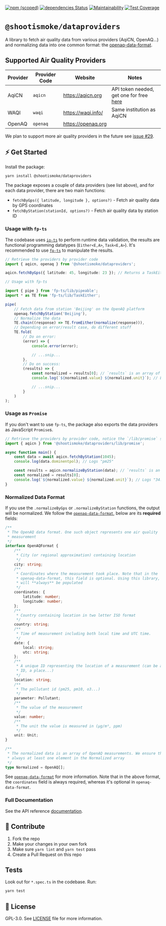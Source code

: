 [![npm (scoped)](https://img.shields.io/npm/v/@shootismoke/dataproviders.svg)](https://www.npmjs.com/package/@shootismoke/dataproviders)
[![dependencies Status](https://david-dm.org/shootismoke/common/status.svg?path=packages/dataproviders)](https://david-dm.org/shootismoke/common?path=packages/dataproviders)
[![Maintainability](https://api.codeclimate.com/v1/badges/2d517984b9b528fcd3cd/maintainability)](https://codeclimate.com/github/shootismoke/common/maintainability)
[![Test Coverage](https://api.codeclimate.com/v1/badges/2d517984b9b528fcd3cd/test_coverage)](https://codeclimate.com/github/shootismoke/common/test_coverage)

# `@shootismoke/dataproviders`

A library to fetch air quality data from various providers (AqiCN, OpenAQ...) and normalizing data into one common format: the [openaq-data-format](#normalized-data-format).

## Supported Air Quality Providers

| Provider | Provider Code | Website            | Notes                                                                            |
| -------- | ------------- | ------------------ | -------------------------------------------------------------------------------- |
| AqiCN    | `aqicn`       | https://aqicn.org  | API token needed, get one for free [here](https://aqicn.org/data-platform/token) |
| WAQI     | `waqi`        | https://waqi.info/ | Same institution as AqiCN                                                        |
| OpenAQ   | `openaq`      | https://openaq.org |                                                                                  |

We plan to support more air quality providers in the future see [issue #29](https://github.com/shootismoke/common/issues/29).

## ⚡ Get Started

Install the package:

```bash
yarn install @shootismoke/dataproviders
```

The package exposes a couple of data providers (see list above), and for each data provider, there are two main functions:

-   `fetchByGps({ latitude, longitude }, options?)` - Fetch air quality data by GPS coordinates
-   `fetchByStation(stationId, options?)` - Fetch air quality data by station ID

### Usage with `fp-ts`

The codebase uses [`io-ts`](https://github.com/gcanti/io-ts) to perform runtime data validation, the results are functional programming datatypes (`Either<E,A>`, `Task<E,A>`). It's recommended to use [`fp-ts`](https://github.com/gcanti/fp-ts) to manipulate the results.

```typescript
// Retrieve the providers by provider code
import { aqicn, openaq } from '@shootismoke/dataproviders';

aqicn.fetchByGps({ latitude: 45, longitude: 23 }); // Returns a TaskEither<Error, AqicnData>

// Usage with fp-ts

import { pipe } from 'fp-ts/lib/pipeable';
import * as TE from 'fp-ts/lib/TaskEither';

pipe(
	// Fetch data from station 'Beijing' on the OpenAQ platform
	openaq.fetchByStation('Beijing'),
	// Normalize the data
	TE.chain((response) => TE.fromEither(normalize(response))),
	// Depending on error/result case, do different stuff
	TE.fold(
		// Do on error:
		(error) => {
			console.error(error);

			// ...snip...
		},
		// Do on success:
		(results) => {
			const normalized = results[0]; // `results` is an array of normalized OpenAQ objects
			console.log(`${normalized.value} ${normalized.unit}`); // Logs "34.5 µg/m³"

			// ...snip...
		}
	)
);
```

### Usage as `Promise`

If you don't want to use `fp-ts`, the package also exports the data providers as JavaScript `Promise`s.

```typescript
// Retrieve the providers by provider code, notice the `/lib/promise` subpath here!
import { aqicn } from '@shootismoke/dataproviders/lib/promise';

async function main() {
	const data = await aqicn.fetchByStation(1045);
	console.log(data.dominentpol); // Logs "pm25"

	const results = aqicn.normalizeByStation(data); // `results` is an array of normalized OpenAQ objects
	const normalized = results[0];
	console.log(`${normalized.value} ${normalized.unit}`); // Logs "34.5 µg/m³"
}
```

### Normalized Data Format

If you use the `.normalizeByGps` or `.normalizeByStation` functions, the output will be normalized. We follow the [`openaq-data-format`](https://github.com/openaq/openaq-data-format), below are its **required** fields:

```typescript
/**
 * The OpenAQ data format. One such object represents one air quality
 * measurement
 */
interface OpenAQFormat {
	/**
	 * City (or regional approximation) containing location
	 */
	city: string;
	/**
	 * Coordinates where the measurement took place. Note that in the
	 * openaq-data-format, this field is optional. Using this library, this field
	 * will **always** be populated
	 */
	coordinates: {
		latitude: number;
		longitude: number;
	};
	/**
	 * Country containing location in two letter ISO format
	 */
	country: string;
	/**
	 * Time of measurement including both local time and UTC time.
	 */
	date: {
		local: string;
		utc: string;
	};
	/**
	 * A unique ID representing the location of a measurement (can be a station
	 * ID, a place...)
	 */
	location: string;
	/**
	 * The pollutant id (pm25, pm10, o3...)
	 */
	parameter: Pollutant;
	/**
	 * The value of the measurement
	 */
	value: number;
	/**
	 * The unit the value is measured in (µg/m³, ppm)
	 */
	unit: Unit;
}

/**
 * The normalized data is an array of OpenAQ measurements. We ensure there is
 * always at least one element in the Normalized array
 */
type Normalized = OpenAQ[];
```

See [`openaq-data-format`](https://github.com/openaq/openaq-data-format) for more information. Note that in the above format, the `coordinates` field is always required, whereas it's optional in `openaq-data-format`.

### Full Documentation

See the API reference [documentation](./docs/globals.md).

## :raising_hand: Contribute

1. Fork the repo
2. Make your changes in your own fork
3. Make sure `yarn lint` and `yarn test` pass
4. Create a Pull Request on this repo

## Tests

Look out for `*.spec.ts` in the codebase. Run:

```bash
yarn test
```

## :newspaper: License

GPL-3.0. See [LICENSE](./LICENSE) file for more information.
